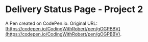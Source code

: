 # Delivery Status Page - Project 2

A Pen created on CodePen.io. Original URL: [https://codepen.io/CodingWithRobert/pen/gOGPBBV](https://codepen.io/CodingWithRobert/pen/gOGPBBV).


